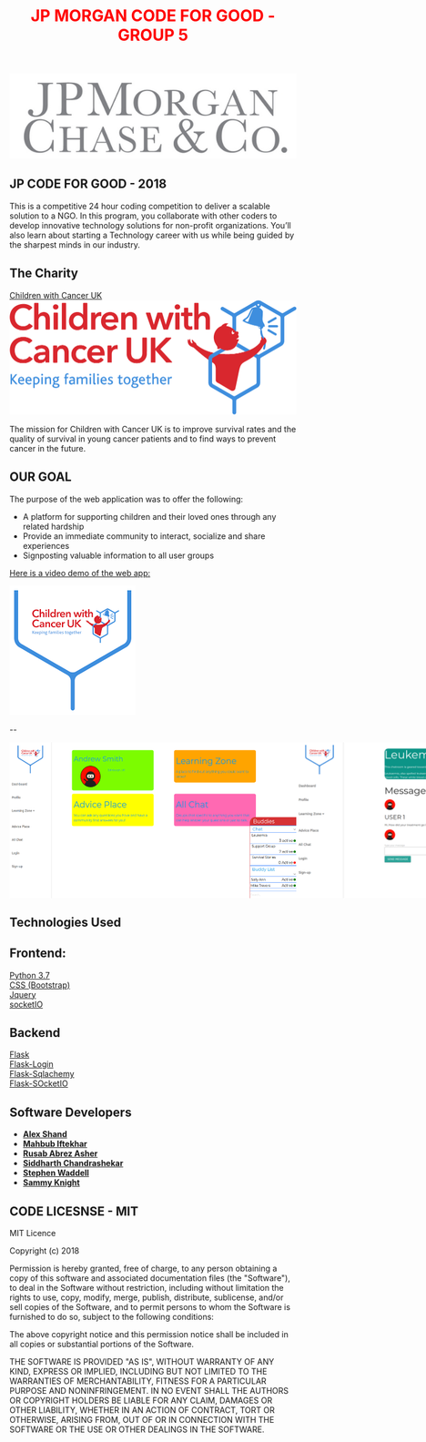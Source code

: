 
<h1  align="center" style="text-align: center;"><span  align="center" style="color: #ff0000;"><strong><span align="center" style="color: #FF0000;"> JP MORGAN CODE FOR GOOD - GROUP 5
</span> </strong></span></h1>
<p style="text-align: center;">&nbsp;</p>
<p align="center">

<img alt="JP Morgan CODE FOR GOOD 2018" src="/IMAGES/jp.jpg">
</p>


## JP CODE FOR GOOD - 2018
This is a competitive 24 hour coding competition to deliver a scalable solution to a NGO. In this program, you collaborate with other coders to develop innovative technology solutions for non-profit organizations. You’ll also learn about starting a Technology career with us while being guided by the sharpest minds in our industry.


## The Charity
[Children with Cancer UK](https://www.childrenwithcancer.org.uk/)
<img alt="JP Morgan CODE FOR GOOD 2018" src="/IMAGES/childrenWIthCancer.png">

The mission for Children with Cancer UK is to improve survival rates and the quality of survival in young cancer patients and to find ways to prevent cancer in the future.

## OUR GOAL

The purpose of the web application was to offer the following:

- A platform for supporting children and their loved ones through any related hardship
- Provide an immediate community to interact, socialize and share experiences    
- Signposting valuable information to all user groups

[Here is a video demo of the web app:](https://youtu.be/boBYm-C_7HY)

[![Watch the video](/IMAGES/ChildrenWithCancer.png)](https://youtu.be/boBYm-C_7HY)


--<div style="display:flex;">
![Video Demo](/IMAGES/screen1.png)
![Video Demo](/IMAGES/screen2.png)


</div>


## Technologies Used
## Frontend:
[Python 3.7](https://www.python.org/downloads/release/python-370/) <br />
[CSS (Bootstrap)](https://www.w3schools.com/bootstrap/bootstrap_ref_all_classes.asp) <br />
[Jquery](https://jquery.com) <br />
[socketIO](https://socket.io/) <br />
## Backend
[Flask](http://flask.pocoo.org/) <br />
[Flask-Login](https://flask-login.readthedocs.io/en/latest/) <br />
[Flask-Sqlachemy](http://flask-sqlalchemy.pocoo.org/2.3/) <br />
[Flask-SOcketIO](https://flask-socketio.readthedocs.io/en/latest/) 


## Software Developers

* **[Alex Shand](https://github.com/Alex-Shand)** <br />
* **[Mahbub Iftekhar](https://www.mahbubiftekhar.co.uk/)** <br />
* **[Rusab Abrez Asher](https://github.com/BerserkerLan)** <br />
* **[Siddharth Chandrashekar](https://github.com/sidchan-96)** <br />
* **[Stephen Waddell](https://github.com/ZeroSum24)** <br />
* **[Sammy Knight](https://github.com/SamKnightGit)** <br />

## CODE LICESNSE - MIT

MIT Licence

Copyright (c) 2018

Permission is hereby granted, free of charge, to any person obtaining a copy
of this software and associated documentation files (the "Software"), to deal
in the Software without restriction, including without limitation the rights
to use, copy, modify, merge, publish, distribute, sublicense, and/or sell
copies of the Software, and to permit persons to whom the Software is
furnished to do so, subject to the following conditions:

The above copyright notice and this permission notice shall be included in all
copies or substantial portions of the Software.

THE SOFTWARE IS PROVIDED "AS IS", WITHOUT WARRANTY OF ANY KIND, EXPRESS OR
IMPLIED, INCLUDING BUT NOT LIMITED TO THE WARRANTIES OF MERCHANTABILITY,
FITNESS FOR A PARTICULAR PURPOSE AND NONINFRINGEMENT. IN NO EVENT SHALL THE
AUTHORS OR COPYRIGHT HOLDERS BE LIABLE FOR ANY CLAIM, DAMAGES OR OTHER
LIABILITY, WHETHER IN AN ACTION OF CONTRACT, TORT OR OTHERWISE, ARISING FROM,
OUT OF OR IN CONNECTION WITH THE SOFTWARE OR THE USE OR OTHER DEALINGS IN THE
SOFTWARE.
